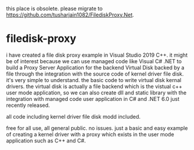 this place is obsolete. please migrate to https://github.com/tusharjain1082/FilediskProxy.Net.

# filedisk-proxy
i have created a file disk proxy example in Visual Studio 2019 C++. it might be of interest because we can use managed code like Visual C# .NET to build a Proxy Server Application for the backend Virtual Disk backed by a file through the integration with the source code of kernel driver file disk. it's very simple to understand. the basic code to write virtual disk kernal drivers. the virtual disk is actually a file backend which is the vistual c++ user mode application, so we can also create dll and static library with the integration with managed code user application in C# and .NET 6.0 just recently released.

all code including kernel driver file disk modd included.

free for all use, all general public. no issues. just a basic and easy example of creating a kernel driver with a proxy which exists in the user mode application such as C++ and C#.
